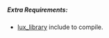 ##### Extra Requirements:
 - [lux_library](https://github.com/LuxLuma/Lux-Library/tree/master/scripting/include) include to compile.
